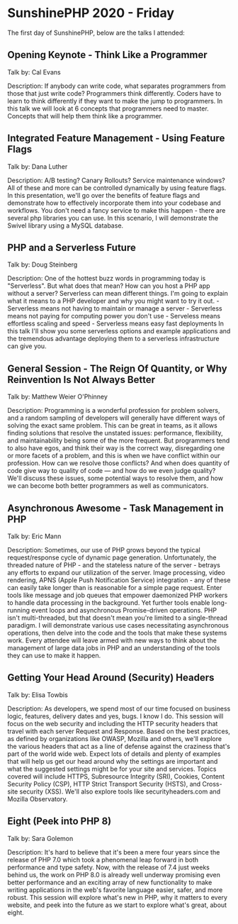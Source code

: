 # SunshinePHP 2020 - Friday

The first day of SunshinePHP, below are the talks I attended:

## Opening Keynote - Think Like a Programmer

Talk by: Cal Evans

Description: If anybody can write code, what separates programmers from those that just write code? Programmers think differently. Coders have to learn to think differently if they want to make the jump to programmers. In this talk we will look at 6 concepts that programmers need to master. Concepts that will help them think like a programmer.

## Integrated Feature Management - Using Feature Flags

Talk by: Dana Luther

Description: A/B testing? Canary Rollouts? Service maintenance windows? All of these and more can be controlled dynamically by using feature flags. In this presentation, we'll go over the benefits of feature flags and demonstrate how to effectively incorporate them into your codebase and workflows. You don't need a fancy service to make this happen - there are several php libraries you can use. In this scenario, I will demonstrate the Swivel library using a MySQL database.

## PHP and a Serverless Future

Talk by: Doug Steinberg

Description: One of the hottest buzz words in programming today is "Serverless". But what does that mean? How can you host a PHP app without a server? Serverless can mean different things. I'm going to explain what it means to a PHP developer and why you might want to try it out. - Serverless means not having to maintain or manage a server - Serverless means not paying for computing power you don't use - Serveless means effortless scaling and speed - Serverless means easy fast deployments In this talk I'll show you some serverless options and example applications and the tremendous advantage deploying them to a serverless infrastructure can give you.


## General Session - The Reign Of Quantity, or Why Reinvention Is Not Always Better

Talk by: Matthew Weier O'Phinney

Description: Programming is a wonderful profession for problem solvers, and a random sampling of developers will generally have different ways of solving the exact same problem. This can be great in teams, as it allows finding solutions that resolve the unstated issues: performance, flexibility, and maintainability being some of the more frequent. But programmers tend to also have egos, and think their way is the correct way, disregarding one or more facets of a problem, and this is when we have conflict within our profession. How can we resolve those conflicts? And when does quantity of code give way to quality of code — and how do we even judge quality? We'll discuss these issues, some potential ways to resolve them, and how we can become both better programmers as well as communicators.

## Asynchronous Awesome - Task Management in PHP

Talk by: Eric Mann

Description: Sometimes, our use of PHP grows beyond the typical request/response cycle of dynamic page generation. Unfortunately, the threaded nature of PHP - and the stateless nature of the server - betrays any efforts to expand our utilization of the server. Image processing, video rendering, APNS (Apple Push Notification Service) integration - any of these can easily take longer than is reasonable for a simple page request. Enter tools like message and job queues that empower daemonized PHP workers to handle data processing in the background. Yet further tools enable long-running event loops and asynchronous Promise-driven operations. PHP isn't multi-threaded, but that doesn't mean you're limited to a single-thread paradigm. I will demonstrate various use cases necessitating asynchronous operations, then delve into the code and the tools that make these systems work. Every attendee will leave armed with new ways to think about the management of large data jobs in PHP and an understanding of the tools they can use to make it happen.


## Getting Your Head Around (Security) Headers 

Talk by: Elisa Towbis

Description: As developers, we spend most of our time focused on business logic, features, delivery dates and yes, bugs. I know I do. This session will focus on the web security and including the HTTP security headers that travel with each server Request and Response. Based on the best practices, as defined by organizations like OWASP, Mozilla and others, we'll explore the various headers that act as a line of defense against the craziness that's part of the world wide web. Expect lots of details and plenty of examples that will help us get our head around why the settings are important and what the suggested settings might be for your site and services. Topics covered will include HTTPS, Subresource Integrity (SRI), Cookies, Content Security Policy (CSP), HTTP Strict Transport Security (HSTS), and Cross-site security (XSS). We'll also explore tools like securityheaders.com and Mozilla Observatory.

## Eight (Peek into PHP 8)

Talk by: Sara Golemon

Description: It's hard to believe that it's been a mere four years since the release of PHP 7.0 which took a phenomenal leap forward in both performance and type safety. Now, with the release of 7.4 just weeks behind us, the work on PHP 8.0 is already well underway promising even better performance and an exciting array of new functionality to make writing applications in the web's favorite language easier, safer, and more robust. This session will explore what's new in PHP, why it matters to every website, and peek into the future as we start to explore what's great, about eight.


